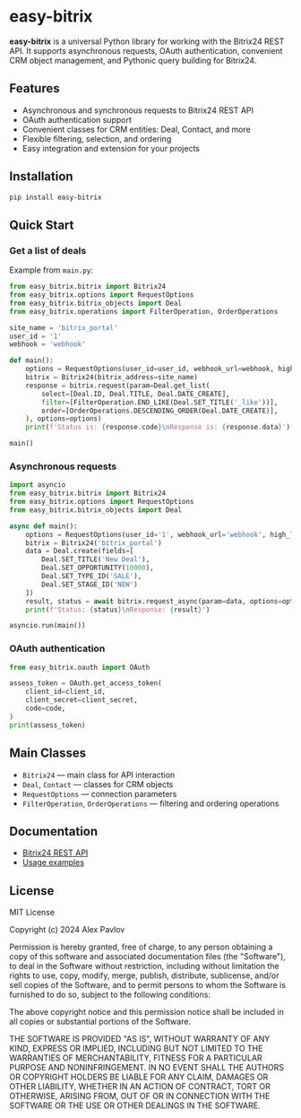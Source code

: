 # easy-bitrix

**easy-bitrix** is a universal Python library for working with the Bitrix24 REST API. It supports asynchronous requests, OAuth authentication, convenient CRM object management, and Pythonic query building for Bitrix24.

## Features

- Asynchronous and synchronous requests to Bitrix24 REST API
- OAuth authentication support
- Convenient classes for CRM entities: Deal, Contact, and more
- Flexible filtering, selection, and ordering
- Easy integration and extension for your projects

## Installation

```bash
pip install easy-bitrix
```

## Quick Start

### Get a list of deals

Example from `main.py`:

```python
from easy_bitrix.bitrix import Bitrix24
from easy_bitrix.options import RequestOptions
from easy_bitrix.bitrix_objects import Deal
from easy_bitrix.operations import FilterOperation, OrderOperations

site_name = 'bitrix_portal'
user_id = '1'
webhook = 'webhook'

def main():
    options = RequestOptions(user_id=user_id, webhook_url=webhook, high_level_domain='ru')
    bitrix = Bitrix24(bitrix_address=site_name)
    response = bitrix.request(param=Deal.get_list(
        select=[Deal.ID, Deal.TITLE, Deal.DATE_CREATE],
        filter=[FilterOperation.END_LIKE(Deal.SET_TITLE('_like'))],
        order=[OrderOperations.DESCENDING_ORDER(Deal.DATE_CREATE)],
    ), options=options)
    print(f'Status is: {response.code}\nResponse is: {response.data}')

main()
```

### Asynchronous requests

```python
import asyncio
from easy_bitrix.bitrix import Bitrix24
from easy_bitrix.options import RequestOptions
from easy_bitrix.bitrix_objects import Deal

async def main():
    options = RequestOptions(user_id='1', webhook_url='webhook', high_level_domain='ru')
    bitrix = Bitrix24('bitrix_portal')
    data = Deal.create(fields=[
        Deal.SET_TITLE('New Deal'),
        Deal.SET_OPPORTUNITY(10000),
        Deal.SET_TYPE_ID('SALE'),
        Deal.SET_STAGE_ID('NEW')
    ])
    result, status = await bitrix.request_async(param=data, options=options)
    print(f'Status: {status}\nResponse: {result}')

asyncio.run(main())
```

### OAuth authentication

```python
from easy_bitrix.oauth import OAuth

assess_token = OAuth.get_access_token(
    client_id=client_id,
    client_secret=client_secret,
    code=code,
)
print(assess_token)
```

## Main Classes

- `Bitrix24` — main class for API interaction
- `Deal`, `Contact` — classes for CRM objects
- `RequestOptions` — connection parameters
- `FilterOperation`, `OrderOperations` — filtering and ordering operations

## Documentation

- [Bitrix24 REST API](https://apidocs.bitrix24.com/)
- [Usage examples](#quick-start)

## License

MIT License

Copyright (c) 2024 Alex Pavlov

Permission is hereby granted, free of charge, to any person obtaining a copy
of this software and associated documentation files (the "Software"), to deal
in the Software without restriction, including without limitation the rights
to use, copy, modify, merge, publish, distribute, sublicense, and/or sell
copies of the Software, and to permit persons to whom the Software is
furnished to do so, subject to the following conditions:

The above copyright notice and this permission notice shall be included in all
copies or substantial portions of the Software.

THE SOFTWARE IS PROVIDED "AS IS", WITHOUT WARRANTY OF ANY KIND, EXPRESS OR
IMPLIED, INCLUDING BUT NOT LIMITED TO THE WARRANTIES OF MERCHANTABILITY,
FITNESS FOR A PARTICULAR PURPOSE AND NONINFRINGEMENT. IN NO EVENT SHALL THE
AUTHORS OR COPYRIGHT HOLDERS BE LIABLE FOR ANY CLAIM, DAMAGES OR OTHER
LIABILITY, WHETHER IN AN ACTION OF CONTRACT, TORT OR OTHERWISE, ARISING FROM,
OUT OF OR IN CONNECTION WITH THE SOFTWARE OR THE USE OR OTHER DEALINGS IN THE
SOFTWARE.
